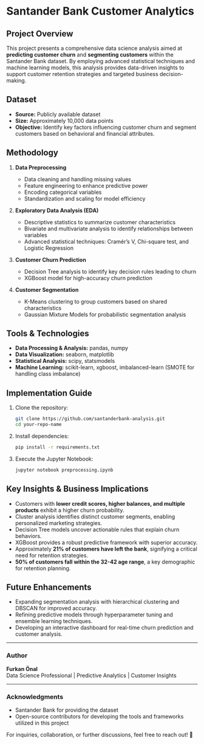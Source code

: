 # Santander Bank Customer Analytics

## Project Overview
This project presents a comprehensive data science analysis aimed at **predicting customer churn** and **segmenting customers** within the Santander Bank dataset. By employing advanced statistical techniques and machine learning models, this analysis provides data-driven insights to support customer retention strategies and targeted business decision-making.

## Dataset
- **Source:** Publicly available dataset
- **Size:** Approximately 10,000 data points
- **Objective:** Identify key factors influencing customer churn and segment customers based on behavioral and financial attributes.

## Methodology

1. **Data Preprocessing**  
   - Data cleaning and handling missing values
   - Feature engineering to enhance predictive power
   - Encoding categorical variables
   - Standardization and scaling for model efficiency

2. **Exploratory Data Analysis (EDA)**  
   - Descriptive statistics to summarize customer characteristics
   - Bivariate and multivariate analysis to identify relationships between variables
   - Advanced statistical techniques: Cramér’s V, Chi-square test, and Logistic Regression

3. **Customer Churn Prediction**  
   - Decision Tree analysis to identify key decision rules leading to churn
   - XGBoost model for high-accuracy churn prediction

4. **Customer Segmentation**  
   - K-Means clustering to group customers based on shared characteristics
   - Gaussian Mixture Models for probabilistic segmentation analysis

## Tools & Technologies
- **Data Processing & Analysis:** pandas, numpy
- **Data Visualization:** seaborn, matplotlib
- **Statistical Analysis:** scipy, statsmodels
- **Machine Learning:** scikit-learn, xgboost, imbalanced-learn (SMOTE for handling class imbalance)

## Implementation Guide
1. Clone the repository:
   ```bash
   git clone https://github.com/santanderbank-analysis.git
   cd your-repo-name
   ```
2. Install dependencies:
   ```bash
   pip install -r requirements.txt
   ```
3. Execute the Jupyter Notebook:
   ```bash
   jupyter notebook preprocessing.ipynb
   ```

## Key Insights & Business Implications
- Customers with **lower credit scores, higher balances, and multiple products** exhibit a higher churn probability.
- Cluster analysis identifies distinct customer segments, enabling personalized marketing strategies.
- Decision Tree models uncover actionable rules that explain churn behaviors.
- XGBoost provides a robust predictive framework with superior accuracy.
- Approximately **21% of customers have left the bank**, signifying a critical need for retention strategies.
- **50% of customers fall within the 32-42 age range**, a key demographic for retention planning.

## Future Enhancements
- Expanding segmentation analysis with hierarchical clustering and DBSCAN for improved accuracy.
- Refining predictive models through hyperparameter tuning and ensemble learning techniques.
- Developing an interactive dashboard for real-time churn prediction and customer analysis.

---

### Author
**Furkan Önal**  
Data Science Professional | Predictive Analytics | Customer Insights

---

### Acknowledgments
- Santander Bank for providing the dataset
- Open-source contributors for developing the tools and frameworks utilized in this project

For inquiries, collaboration, or further discussions, feel free to reach out! 📩

